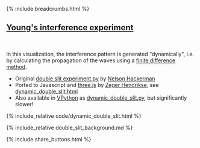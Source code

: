 {% include breadcrumbs.html %}

## [Young&apos;s interference experiment](https://en.wikipedia.org/wiki/Double-slit_experiment)
<div class="header_line"><br/></div>

In this visualization, the interference pattern is generated "dynamically", i.e. by calculating
the propagation of the waves using a [finite difference method](https://pythonnumericalmethods.studentorg.berkeley.edu/notebooks/chapter23.03-Finite-Difference-Method.html).

- Original [double slit experiment.py](https://github.com/NelsonHackerman/Random_python_ideas/blob/main/double%20slit%20experiment.py) by [Nelson Hackerman](https://github.com/NelsonHackerman)
- Ported to Javascript and [three.js](https://threejs.org/) by [Zeger Hendrikse](https://github.com/zhendrikse/), see
  [dynamic_double_slit.html](https://github.com/zhendrikse/science/blob/main/quantumphysics/code/dynamic_double_slit.html)
- Also available in [VPython](https://vpython.org/) as
  [dynamic_double_slit.py](https://github.com/zhendrikse/science/blob/main/quantumphysics/code/dynamic_double_slit.py), but significantly slower!


{% include_relative code/dynamic_double_slit.html %}

<p style="clear: both;"></p>

{% include_relative double_slit_background.md %}

{% include share_buttons.html %}

    